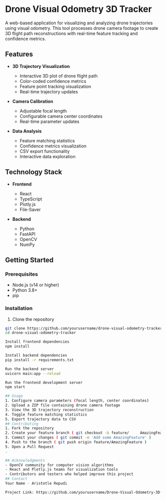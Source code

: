 # Drone Visual Odometry 3D Tracker

A web-based application for visualizing and analyzing drone trajectories using visual odometry. This tool processes drone camera footage to create 3D flight path reconstructions with real-time feature tracking and confidence metrics.

## Features

- **3D Trajectory Visualization**
  - Interactive 3D plot of drone flight path
  - Color-coded confidence metrics
  - Feature point tracking visualization
  - Real-time trajectory updates

- **Camera Calibration**
  - Adjustable focal length
  - Configurable camera center coordinates
  - Real-time parameter updates

- **Data Analysis**
  - Feature matching statistics
  - Confidence metrics visualization
  - CSV export functionality
  - Interactive data exploration

## Technology Stack

- **Frontend**
  - React
  - TypeScript
  - Plotly.js
  - File-Saver

- **Backend**
  - Python
  - FastAPI
  - OpenCV
  - NumPy

## Getting Started

### Prerequisites

- Node.js (v14 or higher)
- Python 3.8+
- pip

### Installation

1. Clone the repository
```bash
git clone https://github.com/yourusername/drone-visual-odometry-tracker.git
cd drone-visual-odometry-tracker

Install frontend dependencies
npm install

Install backend dependencies
pip install -r requirements.txt

Run the backend server
uvicorn main:app --reload

Run the frontend development server
npm start

## Usage
1. Configure camera parameters (focal length, center coordinates)
2. Upload a ZIP file containing drone camera footage
3. View the 3D trajectory reconstruction
4. Toggle feature matching statistics
5. Export trajectory data to CSV
## Contributing
1. Fork the repository
2. Create your feature branch ( git checkout -b feature/     AmazingFeature )
3. Commit your changes ( git commit -m 'Add some AmazingFeature' )
4. Push to the branch ( git push origin feature/AmazingFeature )
5. Open a Pull Request
.

## Acknowledgments
- OpenCV community for computer vision algorithms
- React and Plotly.js teams for visualization tools
- Contributors and testers who helped improve this project
## Contact
Your Name - Aristotle Repudi

Project Link: https://github.com/yourusername/Drone-Visual-Odometry-3D-Tracker-Web App